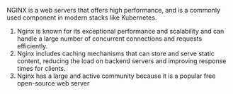 
NGINX is a web servers that offers high performance, and is a commonly used component in modern stacks like Kubernetes.
1. Nginx is known for its exceptional performance and scalability and can handle a large number of concurrent connections and requests efficiently.
2. Nginx includes caching mechanisms that can store and serve static content, reducing the load on backend servers and improving response times for clients.
3. Nginx has a large and active community because it is a popular  free open-source web server